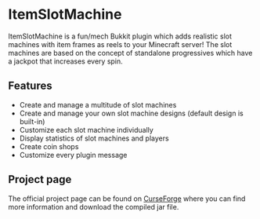 ItemSlotMachine
===============

ItemSlotMachine is a fun/mech Bukkit plugin which adds realistic slot machines with item frames as reels to your Minecraft server!
The slot machines are based on the concept of standalone progressives which have a jackpot that increases every spin.

Features
--------

* Create and manage a multitude of slot machines
* Create and manage your own slot machine designs (default design is built-in)
* Customize each slot machine individually
* Display statistics of slot machines and players
* Create coin shops
* Customize every plugin message

Project page
------------

The official project page can be found on [CurseForge](https://www.curseforge.com/minecraft/bukkit-plugins/itemslotmachine) where you can find more information and download the compiled jar file.